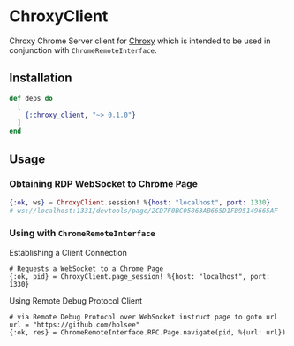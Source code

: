 # ChroxyClient

Chroxy Chrome Server client for [Chroxy](https://github.com/holsee/chroxy_client) which is intended to
be used in conjunction with `ChromeRemoteInterface`.

## Installation

```elixir
def deps do
  [
    {:chroxy_client, "~> 0.1.0"}
  ]
end
```

## Usage

### Obtaining RDP WebSocket to Chrome Page

``` elixir
{:ok, ws} = ChroxyClient.session! %{host: "localhost", port: 1330}
# ws://localhost:1331/devtools/page/2CD7F0BC05863AB665D1FB95149665AF
```

### Using with `ChromeRemoteInterface`

Establishing a Client Connection
```
# Requests a WebSocket to a Chrome Page
{:ok, pid} = ChroxyClient.page_session! %{host: "localhost", port: 1330}
```

Using Remote Debug Protocol Client
```
# via Remote Debug Protocol over WebSocket instruct page to goto url
url = "https://github.com/holsee"
{:ok, res} = ChromeRemoteInterface.RPC.Page.navigate(pid, %{url: url})
```
